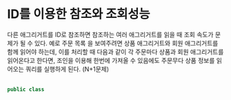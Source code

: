 # ID를 이용한 참조와 조회성능 

다른 애그리거트를 ID로 참조하면 참조하는 여러 애그리거트를 읽을 때 조회 속도가 문제가 될 수 있다. 예로 주문 목록 을 보여주려면 상품 애그리거트와 회원 애그리거트를 함께 읽어야 하는데, 이를 처리할 때
다음과 같이 각 주문마다 상품과 회원 애그리거트를 읽어온다고 한다면, 조인을 이용해 한번에 가져올 수 있음에도 주문무다 상품 정보를 읽어오는 쿼리를 실행하게 된다. (N+1문제)
<br>
<br>

```java
public class 
```

